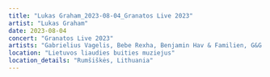```yaml
---
title: "Lukas Graham_2023-08-04_Granatos Live 2023"
artist: "Lukas Graham"
date: 2023-08-04
concert: "Granatos Live 2023"
artists: "Gabrielius Vagelis, Bebe Rexha, Benjamin Hav & Familien, G&G Sindikatas, Ary, Blæst"
location: "Lietuvos liaudies buities muziejus"
location_details: "Rumšiškės, Lithuania"
---
```

